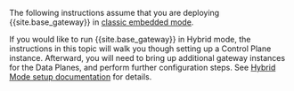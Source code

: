 <!-- Deployment Options section; used in all Enterprise k8s installation topics-->
The following instructions assume that you are deploying {{site.base_gateway}} in [classic embedded mode](/enterprise/{{include.kong_version}}/deployment/deployment-options/).

If you would like to run {{site.base_gateway}} in Hybrid mode, the instructions in this topic will walk you though setting up a Control Plane instance. Afterward, you will need to bring up additional gateway instances for the Data Planes, and perform further configuration steps. See [Hybrid Mode setup documentation](https://github.com/Kong/charts/blob/main/charts/kong#hybrid-mode) for details.
